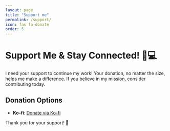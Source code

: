 ```yaml
---
layout: page
title: "Support me"
permalink: /support/
icon: fas fa-donate
order: 5
---
```


# Support Me & Stay Connected! 🙏💻
I need your support to continue my work! Your donation, no matter the size, helps me make a difference. If you believe in my mission, consider contributing today.

## Donation Options

- **Ko-fi**: [Donate via Ko-fi](https://ko-fi.com/vincasecurity)

Thank you for your support! 💙
